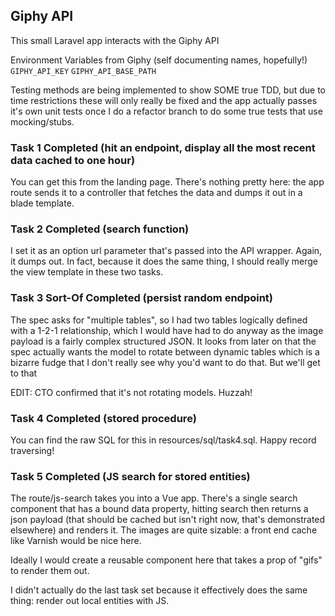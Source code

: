 ## Giphy API

This small Laravel app interacts with the Giphy API

Environment Variables from Giphy (self documenting names, hopefully!)
```GIPHY_API_KEY```
```GIPHY_API_BASE_PATH```

Testing methods are being implemented to show SOME true TDD, but due to time restrictions these will only really
be fixed and the app actually passes it's own unit tests once I do a refactor branch to do some true tests that use
mocking/stubs.

### Task 1 Completed (hit an endpoint, display all the most recent data cached to one hour)
You can get this from the landing page. There's nothing pretty here: the app route sends it to a controller that
fetches the data and dumps it out in a blade template.

### Task 2 Completed (search function)
I set it as an option url parameter that's passed into the API wrapper. Again, it dumps out. In fact, because it does the same thing, I should really merge the view template in these two tasks.

### Task 3 Sort-Of Completed (persist random endpoint)
The spec asks for "multiple tables", so I had two tables logically defined with a 1-2-1 relationship, which I would have had to do anyway as the image payload is a fairly complex structured JSON. It looks from later on that the spec actually wants the model to rotate between dynamic tables which is a bizarre fudge that I don't really see why you'd want to do that. But we'll get to that

EDIT: CTO confirmed that it's not rotating models. Huzzah!

### Task 4 Completed (stored procedure)
You can find the raw SQL for this in resources/sql/task4.sql. Happy record traversing!

### Task 5 Completed (JS search for stored entities)
The route/js-search takes you into a Vue app.
There's a single search component that has a bound
data property, hitting search then returns a json
payload (that should be cached but isn't right now,
that's demonstrated elsewhere) and renders it. The images 
are quite sizable: a front end cache like Varnish would be 
nice here.

Ideally I would create a reusable component here that takes
a prop of "gifs" to render them out.

I didn't actually do the last task set because it
effectively does the same thing: render out local
entities with JS.
